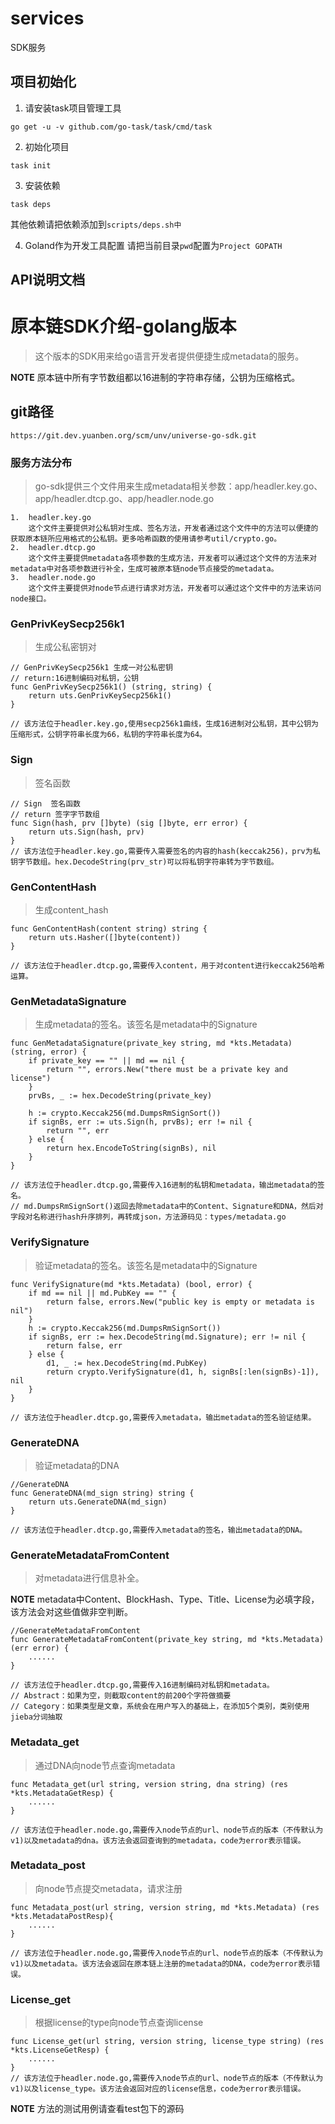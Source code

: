 # services
SDK服务

## 项目初始化

1. 请安装task项目管理工具

```
go get -u -v github.com/go-task/task/cmd/task
```

2. 初始化项目

```
task init
```

3. 安装依赖

```
task deps
```
其他依赖请把依赖添加到`scripts/deps.sh中`

4. Goland作为开发工具配置
请把当前目录`pwd`配置为`Project GOPATH`



## API说明文档
# 原本链SDK介绍-golang版本
> 这个版本的SDK用来给go语言开发者提供便捷生成metadata的服务。

**NOTE** 原本链中所有字节数组都以16进制的字符串存储，公钥为压缩格式。

## git路径

```
https://git.dev.yuanben.org/scm/unv/universe-go-sdk.git
```

### 服务方法分布
 > go-sdk提供三个文件用来生成metadata相关参数：app/headler.key.go、app/headler.dtcp.go、app/headler.node.go


```
1.  headler.key.go
    这个文件主要提供对公私钥对生成、签名方法，开发者通过这个文件中的方法可以便捷的获取原本链所应用格式的公私钥。更多哈希函数的使用请参考util/crypto.go。
2.  headler.dtcp.go
    这个文件主要提供metadata各项参数的生成方法，开发者可以通过这个文件的方法来对metadata中对各项参数进行补全，生成可被原本链node节点接受的metadata。
3.  headler.node.go
    这个文件主要提供对node节点进行请求对方法，开发者可以通过这个文件中的方法来访问node接口。
```

### GenPrivKeySecp256k1
> 生成公私密钥对

```golang
// GenPrivKeySecp256k1 生成一对公私密钥
// return:16进制编码对私钥，公钥
func GenPrivKeySecp256k1() (string, string) {
	return uts.GenPrivKeySecp256k1()
}

// 该方法位于headler.key.go,使用secp256k1曲线，生成16进制对公私钥，其中公钥为压缩形式，公钥字符串长度为66，私钥的字符串长度为64。
```

### Sign
> 签名函数

```golang
// Sign  签名函数
// return 签字字节数组
func Sign(hash, prv []byte) (sig []byte, err error) {
	return uts.Sign(hash, prv)
}
// 该方法位于headler.key.go,需要传入需要签名的内容的hash(keccak256)，prv为私钥字节数组。hex.DecodeString(prv_str)可以将私钥字符串转为字节数组。
```


### GenContentHash
> 生成content_hash

```golang
func GenContentHash(content string) string {
	return uts.Hasher([]byte(content))
}

// 该方法位于headler.dtcp.go,需要传入content，用于对content进行keccak256哈希运算。
```

### GenMetadataSignature
> 生成metadata的签名。该签名是metadata中的Signature

```golang
func GenMetadataSignature(private_key string, md *kts.Metadata) (string, error) {
	if private_key == "" || md == nil {
		return "", errors.New("there must be a private key and license")
	}
	prvBs, _ := hex.DecodeString(private_key)

	h := crypto.Keccak256(md.DumpsRmSignSort())
	if signBs, err := uts.Sign(h, prvBs); err != nil {
		return "", err
	} else {
		return hex.EncodeToString(signBs), nil
	}
}

// 该方法位于headler.dtcp.go,需要传入16进制的私钥和metadata，输出metadata的签名。
// md.DumpsRmSignSort()返回去除metadata中的Content、Signature和DNA，然后对字段对名称进行hash升序排列，再转成json，方法源码见：types/metadata.go

```

### VerifySignature
> 验证metadata的签名。该签名是metadata中的Signature

```golang
func VerifySignature(md *kts.Metadata) (bool, error) {
	if md == nil || md.PubKey == "" {
		return false, errors.New("public key is empty or metadata is nil")
	}
	h := crypto.Keccak256(md.DumpsRmSignSort())
	if signBs, err := hex.DecodeString(md.Signature); err != nil {
		return false, err
	} else {
		d1, _ := hex.DecodeString(md.PubKey)
		return crypto.VerifySignature(d1, h, signBs[:len(signBs)-1]), nil
	}
}

// 该方法位于headler.dtcp.go,需要传入metadata，输出metadata的签名验证结果。
```


### GenerateDNA
> 验证metadata的DNA

```golang
//GenerateDNA
func GenerateDNA(md_sign string) string {
	return uts.GenerateDNA(md_sign)
}

// 该方法位于headler.dtcp.go,需要传入metadata的签名，输出metadata的DNA。
```

### GenerateMetadataFromContent
> 对metadata进行信息补全。

**NOTE** metadata中Content、BlockHash、Type、Title、License为必填字段，该方法会对这些值做非空判断。

```golang
//GenerateMetadataFromContent
func GenerateMetadataFromContent(private_key string, md *kts.Metadata) (err error) {
	......
}

// 该方法位于headler.dtcp.go,需要传入16进制编码对私钥和metadata。
// Abstract：如果为空，则截取content的前200个字符做摘要
// Category：如果类型是文章，系统会在用户写入的基础上，在添加5个类别，类别使用jieba分词抽取

```

### Metadata_get
> 通过DNA向node节点查询metadata

```golang
func Metadata_get(url string, version string, dna string) (res *kts.MetadataGetResp) {
	......
}

// 该方法位于headler.node.go,需要传入node节点的url、node节点的版本（不传默认为v1)以及metadata的dna。该方法会返回查询到的metadata，code为error表示错误。

```

### Metadata_post
> 向node节点提交metadata，请求注册

```golang
func Metadata_post(url string, version string, md *kts.Metadata) (res *kts.MetadataPostResp){
	......
}

// 该方法位于headler.node.go,需要传入node节点的url、node节点的版本（不传默认为v1)以及metadata。该方法会返回在原本链上注册的metadata的DNA，code为error表示错误。
```

### License_get
> 根据license的type向node节点查询license

```golang
func License_get(url string, version string, license_type string) (res *kts.LicenseGetResp) {
	......
}
// 该方法位于headler.node.go,需要传入node节点的url、node节点的版本（不传默认为v1)以及license_type。该方法会返回对应的license信息，code为error表示错误。
```

**NOTE** 方法的测试用例请查看test包下的源码
